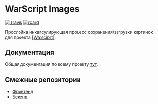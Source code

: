 # WarScript Images

[![Travis](https://travis-ci.org/HotCodeGroup/warscript-imageserver.svg?branch=master)](https://travis-ci.org/HotCodeGroup/warscript-imageserver)
[![rcard](https://goreportcard.com/badge/github.com/HotCodeGroup/warscript-imageserver)](https://goreportcard.com/report/github.com//HotCodeGroup/warscript-imageserver)

Прослойка инкапсулирующая процесс сохранения/загрузки картинок для проекта [[Warsciprt]](https://warscript.now.sh/dist/).

## Документация

Общая документация по всему проекту [тут](http://apidoc.warscript.tech/).

## Смежные репозитории

* [Фронтенд](https://github.com/frontend-park-mail-ru/2019_1_HotCode)
* [Бекенд](https://github.com/go-park-mail-ru/2019_1_HotCode)
